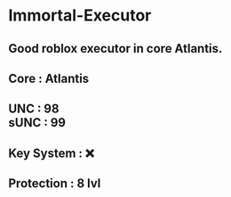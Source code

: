 # Immortal-Executor
Good roblox executor in core Atlantis.
------------------------------------
Core : Atlantis
------------------------------------
UNC : 98                                                                                                                                                                                                                                                
sUNC : 99
------------------------------------
Key System : ❌
------------------------------------
Protection : 8 lvl
------------------------------------
